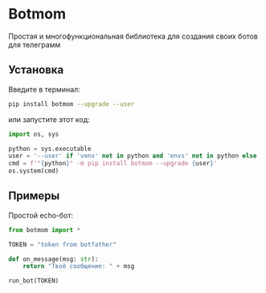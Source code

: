 # Botmom

Простая и многофункциональная библиотека для создания своих ботов для телеграмм


## Установка

Введите в терминал:

```bash
pip install botmom --upgrade --user
```

или запустите этот код:

```python
import os, sys

python = sys.executable
user = '--user' if 'venv' not in python and 'envs' not in python else ''
cmd = f'"{python}" -m pip install botmom --upgrade {user}'
os.system(cmd)
```


## Примеры

Простой echo-бот:

```python
from botmom import *

TOKEN = "token from botfather"

def on_message(msg: str):
    return "Твоё сообщение: " + msg

run_bot(TOKEN)
```

